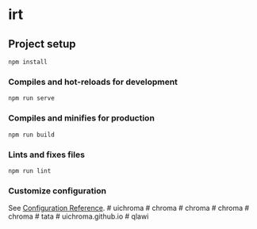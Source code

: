 # irt

## Project setup
```
npm install
```

### Compiles and hot-reloads for development
```
npm run serve
```

### Compiles and minifies for production
```
npm run build
```

### Lints and fixes files
```
npm run lint
```

### Customize configuration
See [Configuration Reference](https://cli.vuejs.org/config/).
#   u i c h r o m a  
 #   c h r o m a  
 #   c h r o m a  
 #   c h r o m a  
 #   c h r o m a  
 #   t a t a  
 #   u i c h r o m a . g i t h u b . i o  
 #   q l a w i  
 